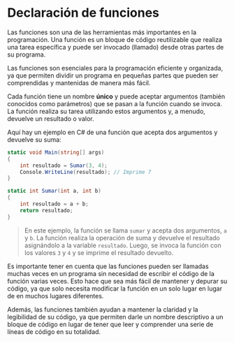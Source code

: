 # Declaración de funciones

Las funciones son una de las herramientas más importantes en la programación. Una función es un bloque de código reutilizable que realiza una tarea específica y puede ser invocado (llamado) desde otras partes de su programa. 

Las funciones son esenciales para la programación eficiente y organizada, ya que permiten dividir un programa en pequeñas partes que pueden ser comprendidas y mantenidas de manera más fácil.

Cada función tiene un nombre **único** y puede aceptar argumentos (también conocidos como parámetros) que se pasan a la función cuando se invoca. La función realiza su tarea utilizando estos argumentos y, a menudo, devuelve un resultado o valor.

Aquí hay un ejemplo en C# de una función que acepta dos argumentos y devuelve su suma:

```csharp
static void Main(string[] args)
{
    int resultado = Sumar(3, 4);
    Console.WriteLine(resultado); // Imprime 7
}

static int Sumar(int a, int b)
{
    int resultado = a + b;
    return resultado;
}
```

> En este ejemplo, la función se llama `sumar` y acepta dos argumentos, `a` y `b`. La función realiza la operación de suma y devuelve el resultado asignándolo a la variable `resultado`. Luego, se invoca la función con los valores `3` y `4` y se imprime el resultado devuelto.
> 

Es importante tener en cuenta que las funciones pueden ser llamadas muchas veces en un programa sin necesidad de escribir el código de la función varias veces. Esto hace que sea más fácil de mantener y depurar su código, ya que solo necesita modificar la función en un solo lugar en lugar de en muchos lugares diferentes.

Además, las funciones también ayudan a mantener la claridad y la legibilidad de su código, ya que permiten darle un nombre descriptivo a un bloque de código en lugar de tener que leer y comprender una serie de líneas de código en su totalidad.